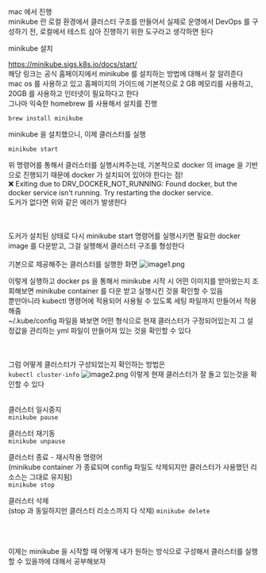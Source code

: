 
mac 에서 진행 <br>
minikube 란 로컬 환경에서 클러스터 구조를 만들어서 실제로 운영에서 DevOps 를 구성하기 전, 로컬에서 테스트 삼아 진행하기 위한 도구라고 생각하면 된다 <br>

minikube 설치 <br>

https://minikube.sigs.k8s.io/docs/start/ <br>
해당 링크는 공식 홈페이지에서 minikube 를 설치하는 방법에 대해서 잘 알려준다 <br>
mac os 를 사용하고 있고 홈페이지의 가이드에 기본적으로 2 GB 메모리를 사용하고, 20GB 를 사용하고 인터넷이 필요하다고 한다 <br>
그나마 익숙한 homebrew 를 사용해서 설치를 진행 <br>

``` brew install minikube ```

minikube 을 설치했으니, 이제 클러스터를 실행 <br>

``` minikube start ```

위 명령어를 통해서 클러스터를 실행시켜주는데, 기본적으로 docker 의 image 을 기반으로 진행되기 때문에 docker 가 설치되어 있어야 한다는 점! <br>
❌  Exiting due to DRV_DOCKER_NOT_RUNNING: Found docker, but the docker service isn't running. Try restarting the docker service. <br>
도커가 없다면 위와 같은 에러가 발생한다 <br>
<br><br>


도커가 설치된 상태로 다시 minikube start 명령어를 실행시키면 필요한 docker image 를 다운받고, 그걸 실행해서 클러스터 구조를 형성한다 <br>
<br>
기본으로 제공해주는 클러스터를 실행한 화면 
![image1.png](image1.png)

이렇게 실행하고 docker ps 을 통해서 minikube 시작 시 어떤 이미지를 받아왔는지 조회해보면 
minikube container 를 다운 받고 실행시킨 것을 확인할 수 있음 <br>
뿐만아니라 kubectl 명령어에 적용되어 사용될 수 있도록 세팅 파일까지 만들어서 적용해줌 <br>
~/.kube/config 파일을 봐보면 어떤 형식으로 현재 클러스터가 구정되어있는지 그 설정값을 관리하는 yml 파일이 만들어져 있는 것을 확인할 수 있다 <br>
<br><br>

그럼 어떻게 클러스터가 구성되었는지 확인하는 방법은 <br>
``` kubectl cluster-info ```
![image2.png](image2.png)
이렇게 현재 클러스터가 잘 돌고 있는것을 확인할 수 있다 <br>
<br>

클러스터 일시중지 <br>
``` minikube pause ```

클러스터 재기동 <br>
``` minikube unpause ```

클러스터 종료 - 재시작용 명령어 <br>
(minikube container 가 종료되며 config 파일도 삭제되지만 클러스터가 사용했던 리소스는 그대로 유지됨) <br>
``` minikube stop ```

클러스터 삭제 <br>
(stop 과 동일하지만 클러스터 리소스까지 다 삭제)
``` minikube delete ```

<br><br>

이제는 minikube 을 시작할 때 어떻게 내가 원하는 방식으로 구성해서 클러스터를 실행할 수 있을까에 대해서 공부해보자 <br>
<br><br><br><br><br><br><br><br><br><br>